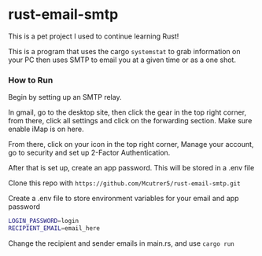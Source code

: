 # rust-email-smtp
This is a pet project I used to continue learning Rust!

This is a program that uses the cargo `systemstat` to grab 
information on your PC then uses SMTP to email you at a given time
or as a one shot.

### How to Run

Begin by setting up an SMTP relay. 

In gmail, go to the desktop site, 
then click the gear in the top right corner,
from there, click all settings and click on the
forwarding section. Make sure enable iMap is on here.

From there, click on your icon in the top right corner, 
Manage your account, 
go to security and set up 2-Factor Authentication.

After that is set up, create an app password. This will be stored in a .env file

Clone this repo with 
```https://github.com/Mcutrer5/rust-email-smtp.git```

Create a .env file to store environment variables for your email and app password
```bash
LOGIN_PASSWORD=login
RECIPIENT_EMAIL=email_here
```

Change the recipient and sender emails in main.rs, and use ```cargo run```
